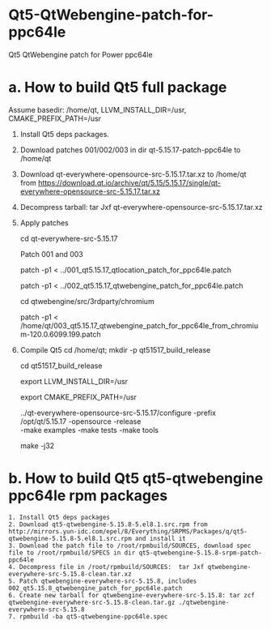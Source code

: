 # Qt5-QtWebengine-patch-for-ppc64le
Qt5 QtWebengine patch for Power ppc64le

# a. How to build Qt5 full package
  Assume basedir: /home/qt, LLVM_INSTALL_DIR=/usr,  CMAKE_PREFIX_PATH=/usr
  1. Install Qt5 deps packages.
  2. Download patches 001/002/003 in dir qt-5.15.17-patch-ppc64le to /home/qt
  3. Download qt-everywhere-opensource-src-5.15.17.tar.xz to /home/qt from https://download.qt.io/archive/qt/5.15/5.15.17/single/qt-everywhere-opensource-src-5.15.17.tar.xz
  4. Decompress tarball: tar Jxf qt-everywhere-opensource-src-5.15.17.tar.xz
  5. Apply patches

     cd qt-everywhere-src-5.15.17
     
     Patch 001 and 003
     
     patch -p1 < ../001_qt5.15.17_qtlocation_patch_for_ppc64le.patch
     
     patch -p1 < ../002_qt5.15.17_qtwebengine_patch_for_ppc64le.patch
     
     cd qtwebengine/src/3rdparty/chromium
     
     patch -p1 < /home/qt/003_qt5.15.17_qtwebengine_patch_for_ppc64le_from_chromium-120.0.6099.199.patch
     
  6. Compile Qt5
     cd /home/qt; mkdir -p qt51517_build_release
     
     cd qt51517_build_release
     
     export LLVM_INSTALL_DIR=/usr
     
     export CMAKE_PREFIX_PATH=/usr
     
     ../qt-everywhere-opensource-src-5.15.17/configure -prefix /opt/qt/5.15.17  -opensource -release \
          -make examples -make tests -make tools
     
     make -j32

  # b. How to build Qt5 qt5-qtwebengine ppc64le rpm packages
    1. Install Qt5 deps packages
    2. Download qt5-qtwebengine-5.15.8-5.el8.1.src.rpm from http://mirrors.yun-idc.com/epel/8/Everything/SRPMS/Packages/q/qt5-qtwebengine-5.15.8-5.el8.1.src.rpm and install it
    3. Download the patch file to /root/rpmbuild/SOURCES, download spec file to /root/rpmbuild/SPECS in dir qt5-qtwebengine-5.15.8-srpm-patch-ppc64le
    4. Decompress file in /root/rpmbuild/SOURCES:  tar Jxf qtwebengine-everywhere-src-5.15.8-clean.tar.xz 
    5. Patch qtwebengine-everywhere-src-5.15.8, includes 002_qt5.15.8_qtwebengine_patch_for_ppc64le.patch
    6. Create new tarball for qtwebengine-everywhere-src-5.15.8: tar zcf qtwebengine-everywhere-src-5.15.8-clean.tar.gz ./qtwebengine-everywhere-src-5.15.8
    7. rpmbuild -ba qt5-qtwebengine-ppc64le.spec
    
